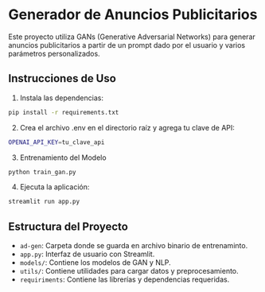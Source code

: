 # Generador de Anuncios Publicitarios

Este proyecto utiliza GANs (Generative Adversarial Networks) para generar anuncios publicitarios a partir de un prompt dado por el usuario y varios parámetros personalizados.

## Instrucciones de Uso

1. Instala las dependencias:
   
```sh
pip install -r requirements.txt
```

2. Crea el archivo .env en el directorio raíz y agrega tu clave de API:
   
```sh
OPENAI_API_KEY=tu_clave_api
```

3. Entrenamiento del Modelo

```sh
python train_gan.py
```

4. Ejecuta la aplicación:
   
```sh
streamlit run app.py
```

## Estructura del Proyecto
- `ad-gen`: Carpeta donde se guarda en archivo binario de entrenaminto.
- `app.py`: Interfaz de usuario con Streamlit.
- `models/`: Contiene los modelos de GAN y NLP.
- `utils/`: Contiene utilidades para cargar datos y preprocesamiento.
- `requiriments`: Contiene las librerías y dependencias requeridas.
